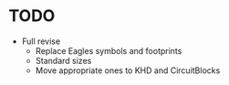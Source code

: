 # TODO

- Full revise
  - Replace Eagles symbols and footprints
  - Standard sizes
  - Move appropriate ones to KHD and CircuitBlocks